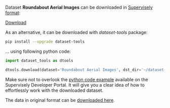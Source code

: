 Dataset **Roundabout Aerial Images** can be downloaded in [Supervisely format](https://developer.supervisely.com/api-references/supervisely-annotation-json-format):

 [Download](https://assets.supervisely.com/remote/eyJsaW5rIjogImZzOi8vYXNzZXRzLzE1ODFfUm91bmRhYm91dCBBZXJpYWwgSW1hZ2VzL3JvdW5kYWJvdXQtYWVyaWFsLWltYWdlcy1EYXRhc2V0TmluamEudGFyIiwgInNpZyI6ICJGVXNKRkp3cFRYdVhBeE5UK3BVQU4yUm1FeWlCOXAxNFkzdmpqUzNKNzM4PSJ9)

As an alternative, it can be downloaded with *dataset-tools* package:
``` bash
pip install --upgrade dataset-tools
```

... using following python code:
``` python
import dataset_tools as dtools

dtools.download(dataset='Roundabout Aerial Images', dst_dir='~/dataset-ninja/')
```
Make sure not to overlook the [python code example](https://developer.supervisely.com/getting-started/python-sdk-tutorials/iterate-over-a-local-project) available on the Supervisely Developer Portal. It will give you a clear idea of how to effortlessly work with the downloaded dataset.

The data in original format can be [downloaded here](https://www.kaggle.com/datasets/javiersanchezsoriano/roundabout-aerial-images-for-vehicle-detection/download?datasetVersionNumber=2).